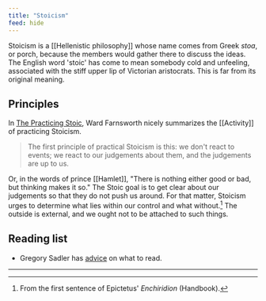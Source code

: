 ```yaml
---
title: "Stoicism"
feed: hide
---
```


Stoicism is a [[Hellenistic philosophy]] whose name comes from Greek _stoa_, or porch, because the members would gather there to discuss the ideas. The English word 'stoic' has come to mean somebody cold and unfeeling, associated with the stiff upper lip of Victorian aristocrats. This is far from its original meaning.

## Principles

 In [The Practicing Stoic](https://www.worldcat.org/title/practicing-stoic-a-philosophical-users-manual/oclc/994583179), Ward Farnsworth nicely summarizes the [[Activity]] of practicing Stoicism.

> The first principle of practical Stoicism is this: we don't react to events; we react to our judgements about them, and the judgements are up to us.

Or, in the words of prince [[Hamlet]], "There is nothing either good or bad, but thinking makes it so." The Stoic goal is to get clear about our judgements so that they do not push us around. For that matter, Stoicism urges to determine what lies within our control and what without.[^enchiridion] The outside is external, and we ought not to be attached to such things.


[^enchiridion]: From the first sentence of Epictetus' _Enchiridion_ (Handbook).

## Reading list
* Gregory Sadler has [advice](https://www.youtube.com/watch?v=fYmqXuWUizI) on what to read. 

---
